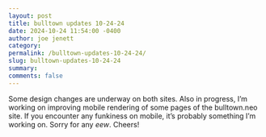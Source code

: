 ```yaml
---
layout: post
title: bulltown updates 10-24-24
date: 2024-10-24 11:54:00 -0400
author: joe jenett
category: 
permalink: /bulltown-updates-10-24-24/
slug: bulltown-updates-10-24-24
summary: 
comments: false
---
```

Some design changes are underway on both sites. Also in progress, I’m working on improving mobile rendering of some pages of the bulltown.neo site. If you encounter any funkiness on mobile, it’s probably something I’m working on. Sorry for any <em>eew</em>. Cheers!

<a href="https://brid.gy/publish/mastodon"></a>